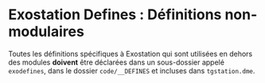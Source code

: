 # Exostation Defines : Définitions non-modulaires
Toutes les définitions spécifiques à Exostation qui sont utilisées en dehors des modules **doivent** être déclarées dans un sous-dossier appelé `exodefines`, dans le dossier `code/__DEFINES` et incluses dans `tgstation.dme`.
